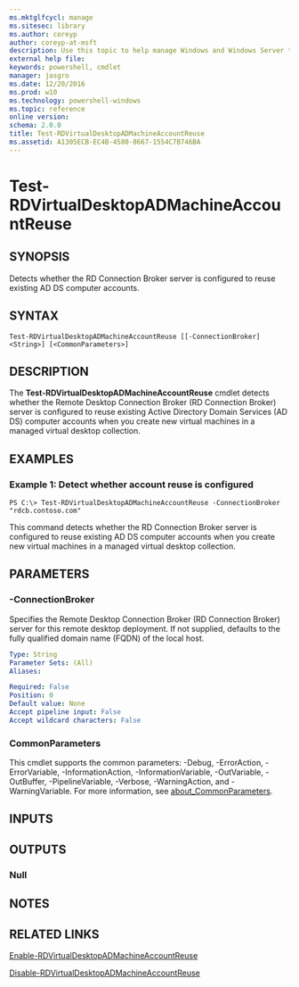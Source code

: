 ```yaml
---
ms.mktglfcycl: manage
ms.sitesec: library
ms.author: coreyp
author: coreyp-at-msft
description: Use this topic to help manage Windows and Windows Server technologies with Windows PowerShell.
external help file: 
keywords: powershell, cmdlet
manager: jasgro
ms.date: 12/20/2016
ms.prod: w10
ms.technology: powershell-windows
ms.topic: reference
online version: 
schema: 2.0.0
title: Test-RDVirtualDesktopADMachineAccountReuse
ms.assetid: A1305ECB-EC4B-4580-8667-1554C7B746BA
---
```


# Test-RDVirtualDesktopADMachineAccountReuse

## SYNOPSIS
Detects whether the RD Connection Broker server is configured to reuse existing AD DS computer accounts.

## SYNTAX

```
Test-RDVirtualDesktopADMachineAccountReuse [[-ConnectionBroker] <String>] [<CommonParameters>]
```

## DESCRIPTION
The **Test-RDVirtualDesktopADMachineAccountReuse** cmdlet detects whether the Remote Desktop Connection Broker (RD Connection Broker) server is configured to reuse existing Active Directory Domain Services (AD DS) computer accounts when you create new virtual machines in a managed virtual desktop collection.

## EXAMPLES

### Example 1: Detect whether account reuse is configured
```
PS C:\> Test-RDVirtualDesktopADMachineAccountReuse -ConnectionBroker "rdcb.contoso.com"
```

This command detects whether the RD Connection Broker server is configured to reuse existing AD DS computer accounts when you create new virtual machines in a managed virtual desktop collection.

## PARAMETERS

### -ConnectionBroker
Specifies the Remote Desktop Connection Broker (RD Connection Broker) server for this remote desktop deployment.
If not supplied, defaults to the fully qualified domain name (FQDN) of the local host.

```yaml
Type: String
Parameter Sets: (All)
Aliases: 

Required: False
Position: 0
Default value: None
Accept pipeline input: False
Accept wildcard characters: False
```

### CommonParameters
This cmdlet supports the common parameters: -Debug, -ErrorAction, -ErrorVariable, -InformationAction, -InformationVariable, -OutVariable, -OutBuffer, -PipelineVariable, -Verbose, -WarningAction, and -WarningVariable. For more information, see [about_CommonParameters](http://go.microsoft.com/fwlink/?LinkID=113216).

## INPUTS

## OUTPUTS

### Null

## NOTES

## RELATED LINKS

[Enable-RDVirtualDesktopADMachineAccountReuse](./enable-rdvirtualdesktopadmachineaccountreuse.md)

[Disable-RDVirtualDesktopADMachineAccountReuse](./disable-rdvirtualdesktopadmachineaccountreuse.md)


